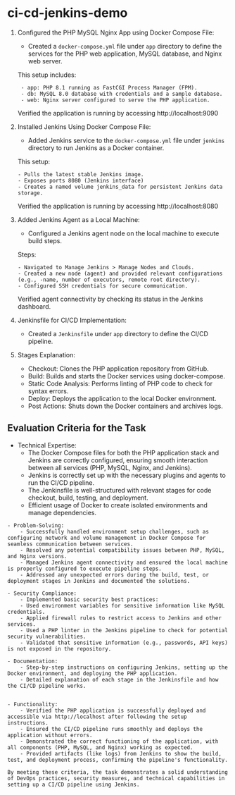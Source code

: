 # ci-cd-jenkins-demo

1. Configured the PHP MySQL Nginx App using Docker Compose File:

    -  Created a `docker-compose.yml` file under `app` directory to define the services for the PHP web application, MySQL database, and Nginx web server.

    This setup includes:
   
        - app: PHP 8.1 running as FastCGI Process Manager (FPM).
        - db: MySQL 8.0 database with credentials and a sample database.
        - web: Nginx server configured to serve the PHP application.

    Verified the application is running by accessing http://localhost:9090

3. Installed Jenkins Using Docker Compose File:

    - Added Jenkins service to the `docker-compose.yml` file under `jenkins` directory to run Jenkins as a Docker container.

    This setup:
   
       - Pulls the latest stable Jenkins image.
       - Exposes ports 8080 (Jenkins interface)
       - Creates a named volume jenkins_data for persistent Jenkins data storage.

    Verified the application is running by accessing http://localhost:8080

5. Added Jenkins Agent as a Local Machine:

    - Configured a Jenkins agent node on the local machine to execute build steps.
    
    Steps:
   
       - Navigated to Manage Jenkins > Manage Nodes and Clouds.
       - Created a new node (agent) and provided relevant configurations (e.g., -name, number of executors, remote root directory).
       - Configured SSH credentials for secure communication.

     Verified agent connectivity by checking its status in the Jenkins dashboard.

7. Jenkinsfile for CI/CD Implementation:

    - Created a `Jenkinsfile` under `app` directory to define the CI/CD pipeline.

5. Stages Explanation:

    - Checkout: Clones the PHP application repository from GitHub.
    - Build: Builds and starts the Docker services using docker-compose.
    - Static Code Analysis: Performs linting of PHP code to check for syntax errors.
    - Deploy: Deploys the application to the local Docker environment.
    - Post Actions: Shuts down the Docker containers and archives logs.

## Evaluation Criteria for the Task

   - Technical Expertise:
        - The Docker Compose files for both the PHP application stack and Jenkins are correctly configured, ensuring smooth interaction between all services (PHP, MySQL, Nginx, and Jenkins).
        - Jenkins is correctly set up with the necessary plugins and agents to run the CI/CD pipeline.
        - The Jenkinsfile is well-structured with relevant stages for code checkout, build, testing, and deployment.
        - Efficient usage of Docker to create isolated environments and manage dependencies.

    - Problem-Solving:
        - Successfully handled environment setup challenges, such as configuring network and volume management in Docker Compose for seamless communication between services.
        - Resolved any potential compatibility issues between PHP, MySQL, and Nginx versions.
        - Managed Jenkins agent connectivity and ensured the local machine is properly configured to execute pipeline steps.
        - Addressed any unexpected errors during the build, test, or deployment stages in Jenkins and documented the solutions.

    - Security Compliance:
        - Implemented basic security best practices:
        - Used environment variables for sensitive information like MySQL credentials.
        - Applied firewall rules to restrict access to Jenkins and other services.
        - Used a PHP linter in the Jenkins pipeline to check for potential security vulnerabilities.
        - Validated that sensitive information (e.g., passwords, API keys) is not exposed in the repository.

    - Documentation:
        - Step-by-step instructions on configuring Jenkins, setting up the Docker environment, and deploying the PHP application.
        - Detailed explanation of each stage in the Jenkinsfile and how the CI/CD pipeline works.
           

    - Functionality:
        - Verified the PHP application is successfully deployed and accessible via http://localhost after following the setup instructions.
        - Ensured the CI/CD pipeline runs smoothly and deploys the application without errors.
        - Demonstrated the correct functioning of the application, with all components (PHP, MySQL, and Nginx) working as expected.
        - Provided artifacts (like logs) from Jenkins to show the build, test, and deployment process, confirming the pipeline's functionality.

    By meeting these criteria, the task demonstrates a solid understanding of DevOps practices, security measures, and technical capabilities in setting up a CI/CD pipeline using Jenkins.
